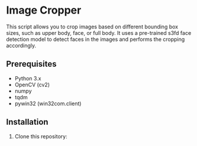 # Image Cropper

This script allows you to crop images based on different bounding box sizes, such as upper body, face, or full body. It uses a pre-trained s3fd face detection model to detect faces in the images and performs the cropping accordingly.

## Prerequisites

- Python 3.x
- OpenCV (cv2)
- numpy
- tqdm
- pywin32 (win32com.client)

## Installation

1. Clone this repository:

